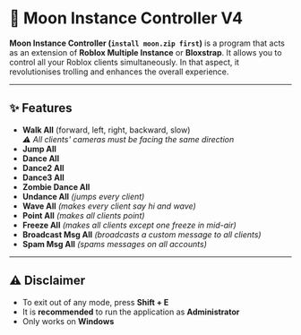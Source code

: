 # 🌙 Moon Instance Controller V4

**Moon Instance Controller (`install moon.zip first`)** is a program that acts as an extension of **Roblox Multiple Instance** or **Bloxstrap**. It allows you to control all your Roblox clients simultaneously. In that aspect, it revolutionises trolling and enhances the overall experience.

---

## ✨ Features

- **Walk All** (forward, left, right, backward, slow)  
  *⚠️ All clients' cameras must be facing the same direction*
- **Jump All**
- **Dance All**
- **Dance2 All**
- **Dance3 All**
- **Zombie Dance All**
- **Undance All** *(jumps every client)*
- **Wave All** *(makes every client say hi and wave)*
- **Point All** *(makes all clients point)*
- **Freeze All** *(makes all clients except one freeze in mid-air)*
- **Broadcast Msg All** *(broadcasts a custom message to all clients)*
- **Spam Msg All** *(spams messages on all accounts)*

---

## ⚠️ Disclaimer

- To exit out of any mode, press **Shift + E**  
- It is **recommended** to run the application as **Administrator**  
- Only works on **Windows**
